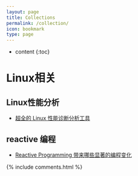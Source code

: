 ```yaml
---
layout: page
title: Collections
permalink: /collection/
icon: bookmark
type: page
---
```


* content
{:toc}

# Linux相关

## Linux性能分析
- [超全的 Linux 性能诊断分析工具](https://mp.weixin.qq.com/s/i_UWIVK6zBLhwHq5WbUIQQ)

## reactive 编程
- [Reactive Programming 带来哪些显著的编程变化](https://www.jianshu.com/p/4676d0646317)














{% include comments.html %}
